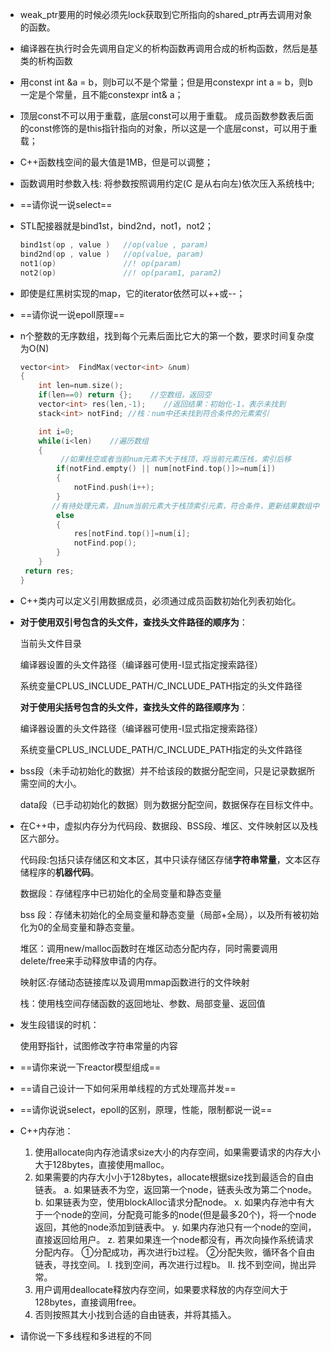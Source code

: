 - weak_ptr要用的时候必须先lock获取到它所指向的shared_ptr再去调用对象的函数。

- 编译器在执行时会先调用自定义的析构函数再调用合成的析构函数，然后是基类的析构函数

- 用const int &a = b，则b可以不是个常量；但是用constexpr int a = b，则b一定是个常量，且不能constexpr int& a；

- 顶层const不可以用于重载，底层const可以用于重载。 成员函数参数表后面的const修饰的是this指针指向的对象，所以这是一个底层const，可以用于重载；

- C++函数栈空间的最大值是1MB，但是可以调整；

- 函数调用时参数入栈: 将参数按照调用约定(C 是从右向左)依次压入系统栈中;

- ==请你说一说select==

- STL配接器就是bind1st，bind2nd，not1，not2；

  ```c++
  bind1st(op , value )   //op(value , param)
  bind2nd(op , value )   //op(value, param)
  not1(op)               //! op(param)
  not2(op)               //! op(param1, param2)
  ```

- 即使是红黑树实现的map，它的iterator依然可以++或--；

- ==请你说一说epoll原理==

- n个整数的无序数组，找到每个元素后面比它大的第一个数，要求时间复杂度为O(N)

  ```c++
  vector<int>  FindMax(vector<int> &num)
  {
      int len=num.size();
      if(len==0) return {};    //空数组，返回空
      vector<int> res(len,-1);    //返回结果：初始化-1，表示未找到
      stack<int> notFind; //栈：num中还未找到符合条件的元素索引
  
      int i=0;
      while(i<len)    //遍历数组
      {
           //如果栈空或者当前num元素不大于栈顶，将当前元素压栈，索引后移
          if(notFind.empty() || num[notFind.top()]>=num[i])
          {
              notFind.push(i++);
          }
         //有待处理元素，且num当前元素大于栈顶索引元素，符合条件，更新结果数组中该索引的值，栈顶出栈。
          else
          {
              res[notFind.top()]=num[i];
              notFind.pop();
          } 
      }
   return res;
  }
  ```

- C++类内可以定义引用数据成员，必须通过成员函数初始化列表初始化。

- **对于使用双引号包含的头文件，查找头文件路径的顺序为**：

  当前头文件目录

  编译器设置的头文件路径（编译器可使用-I显式指定搜索路径）

  系统变量CPLUS_INCLUDE_PATH/C_INCLUDE_PATH指定的头文件路径

  **对于使用尖括号包含的头文件，查找头文件的路径顺序为**：

  编译器设置的头文件路径（编译器可使用-I显式指定搜索路径）

  系统变量CPLUS_INCLUDE_PATH/C_INCLUDE_PATH指定的头文件路径

- bss段（未手动初始化的数据）并不给该段的数据分配空间，只是记录数据所需空间的大小。

  data段（已手动初始化的数据）则为数据分配空间，数据保存在目标文件中。

- 在C++中，虚拟内存分为代码段、数据段、BSS段、堆区、文件映射区以及栈区六部分。

  代码段:包括只读存储区和文本区，其中只读存储区存储**字符串常量**，文本区存储程序的**机器代码**。

  数据段：存储程序中已初始化的全局变量和静态变量

  bss 段：存储未初始化的全局变量和静态变量（局部+全局），以及所有被初始化为0的全局变量和静态变量。

  堆区：调用new/malloc函数时在堆区动态分配内存，同时需要调用delete/free来手动释放申请的内存。

  映射区:存储动态链接库以及调用mmap函数进行的文件映射

  栈：使用栈空间存储函数的返回地址、参数、局部变量、返回值

- 发生段错误的时机：

  使用野指针，试图修改字符串常量的内容

- ==请你来说一下reactor模型组成==

- ==请自己设计一下如何采用单线程的方式处理高并发==

- ==请你说说select，epoll的区别，原理，性能，限制都说一说==

- C++内存池：

  1. 使用allocate向内存池请求size大小的内存空间，如果需要请求的内存大小大于128bytes，直接使用malloc。
  1. 如果需要的内存大小小于128bytes，allocate根据size找到最适合的自由链表。
        a. 如果链表不为空，返回第一个node，链表头改为第二个node。
        b. 如果链表为空，使用blockAlloc请求分配node。
          x. 如果内存池中有大于一个node的空间，分配竟可能多的node(但是最多20个)，将一个node返回，其他的node添加到链表中。
          y. 如果内存池只有一个node的空间，直接返回给用户。
          z. 若果如果连一个node都没有，再次向操作系统请求分配内存。
            ①分配成功，再次进行b过程。
            ②分配失败，循环各个自由链表，寻找空间。
              I. 找到空间，再次进行过程b。
              II. 找不到空间，抛出异常。
  3. 用户调用deallocate释放内存空间，如果要求释放的内存空间大于128bytes，直接调用free。
  4. 否则按照其大小找到合适的自由链表，并将其插入。

- 请你说一下多线程和多进程的不同